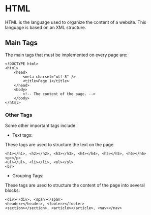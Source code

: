 # HTML

HTML is the language used to organize the content of a website. This language is based on an XML structure.

## Main Tags

The main tags that must be implemented on every page are:

```
<!DOCTYPE html>
<html>
    <head>
        <meta charset="utf-8" />
        <title>Page 1</title>
    </head>
    <body>
        <!-- The content of the page. -->
    </body>
</html>
```

### Other Tags

Some other important tags include:

- Text tags:

These tags are used to structure the text on the page:

```
<h1></h1>, <h2></h2>, <h3></h3>, <h4></h4>, <h5></h5>, <h6></h6>
<p></p>
<ul></ul>, <li></li>, <ol></ol>
<br>
```

- Grouping Tags:

These tags are used to structure the content of the page into several blocks:

```
<div></div>, <span></span>
<header></header>, <footer></footer>
<section></section>, <article></article>, <nav></nav>

```